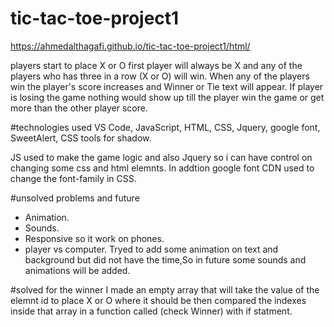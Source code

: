 # tic-tac-toe-project1

https://ahmedalthagafi.github.io/tic-tac-toe-project1/html/

players start to place X or O first player will always be X and 
any of the players who has three in a row (X or O) will win.
When any of the players win the player's score  increases and Winner or Tie text
will appear. If player is losing the game nothing would show up till the player 
win the game or get more than the other player score.

#technologies used
VS Code,
 JavaScript, 
 HTML, 
 CSS,
 Jquery,
 google font,
 SweetAlert,
 CSS tools for shadow.

JS used to make the game logic and also Jquery so i can have
control on changing some css and html elemnts.
In addtion google font CDN used to change
the font-family in CSS.

#unsolved problems and future 
- Animation.
- Sounds.
- Responsive so it work on phones.
- player vs computer.
Tryed to add some animation on text and background
but did not have the time,So in future some sounds
 and animations will be added.


#solved for the winner
I made an empty array that will take the value of the elemnt id
to place X or O  where it should be then compared the indexes 
inside that array in a function called (check Winner) with if statment.
